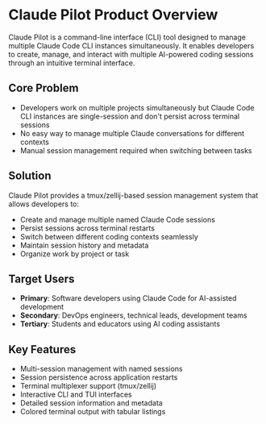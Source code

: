# Claude Pilot Product Overview

Claude Pilot is a command-line interface (CLI) tool designed to manage multiple Claude Code CLI instances simultaneously. It enables developers to create, manage, and interact with multiple AI-powered coding sessions through an intuitive terminal interface.

## Core Problem
- Developers work on multiple projects simultaneously but Claude Code CLI instances are single-session and don't persist across terminal sessions
- No easy way to manage multiple Claude conversations for different contexts
- Manual session management required when switching between tasks

## Solution
Claude Pilot provides a tmux/zellij-based session management system that allows developers to:
- Create and manage multiple named Claude Code sessions
- Persist sessions across terminal restarts  
- Switch between different coding contexts seamlessly
- Maintain session history and metadata
- Organize work by project or task

## Target Users
- **Primary**: Software developers using Claude Code for AI-assisted development
- **Secondary**: DevOps engineers, technical leads, development teams
- **Tertiary**: Students and educators using AI coding assistants

## Key Features
- Multi-session management with named sessions
- Session persistence across application restarts
- Terminal multiplexer support (tmux/zellij)
- Interactive CLI and TUI interfaces
- Detailed session information and metadata
- Colored terminal output with tabular listings